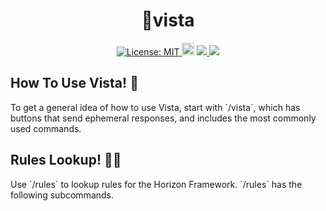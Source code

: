 <h1 align="center"> 🗻vista </h1>

<div>
<p align="center">

<a href="https://github.com/dispelll/vista/blob/main/LICENSE/">
<img src="https://img.shields.io/bower/l/vista" alt="License: MIT">
</a>

<a href="https://discord.gg/52EbV5xSVs">
<img height="20" alt="Discord invite" src="https://discord.com/api/guilds/1064935839693549579/widget.png"></a>

<a href="https://www.patreon.com/horizonframework?utm_campaign=creatorshare_creator">
<img src=https://img.shields.io/badge/Patreon-Support%20Us!-red>
</a>

<a href="https://bit.ly/3XHIqlf">
<img src=https://img.shields.io/badge/Horizon-IT%202.5.0%20Compatible-blueviolet>
</a>

</p>
</div>

<h2 align="left"> How To Use Vista! 🚠</h2>
<p>
To get a general idea of how to use Vista, start with `/vista`, which has buttons that send ephemeral responses, and includes the most commonly used commands. 
</p>
<h2 align="left"> Rules Lookup! 🧑‍⚖️</h2>
<p>
Use `/rules` to lookup rules for the Horizon Framework. `/rules` has the following subcommands. 
</p>



